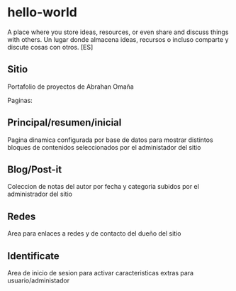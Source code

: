 # hello-world
A place where you store ideas, resources, or even share and discuss things with others.
Un lugar donde almacena ideas, recursos o incluso comparte y discute cosas con otros. [ES]

Sitio
-----
Portafolio de proyectos de Abrahan Omaña

Paginas:

Principal/resumen/inicial
-------------------------
Pagina dinamica configurada por base de datos para mostrar distintos bloques de contenidos seleccionados por el administador del sitio

Blog/Post-it 
------------
Coleccion de notas del autor por fecha y categoria subidos por el administrador del sitio

Redes
-----
Area para enlaces a redes y de contacto del dueño del sitio

Identificate
------------
Area de inicio de sesion para activar caracteristicas extras para usuario/administador

